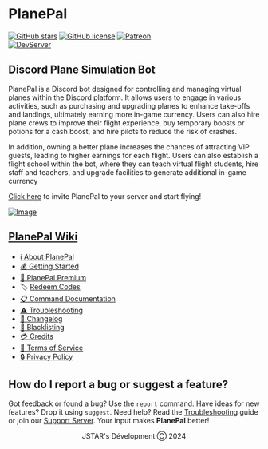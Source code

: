 # PlanePal
[![GitHub stars](https://img.shields.io/github/stars/devjstar/planepal.svg?style=social&label=Stars&style=flat)](https://github.com/devjstar/planepal/stargazers)
[![GitHub license](https://img.shields.io/github/license/devjstar/planepal.svg)](https://github.com/devjstar/planepal/blob/master/LICENSE)
[![Patreon](https://img.shields.io/badge/Donate-Patreon-orange.svg)](https://www.patreon.com/jstarsdev) 
<br>
[![DevServer](https://discord.com/api/guilds/1153672454426861598/widget.png?style=shield)](https://discord.gg/GbvXQXHY6Q)
<!-- [![GuildCount](https://img.shields.io/badge/dynamic/json.svg?label=servers&url=https%3A%2F%2Fdiscord.bots.gg%2Fapi%2Fv1%2Fbots%2F240254129333731328&query=%24.guildCount&colorB=71A2B1)](https://discord.bots.gg/bots/240254129333731328) -->

## Discord Plane Simulation Bot
PlanePal is a Discord bot designed for controlling and managing virtual planes within the Discord platform. It allows users to engage in various activities, such as purchasing and upgrading planes to enhance take-offs and landings, ultimately earning more in-game currency. Users can also hire plane crews to improve their flight experience, buy temporary boosts or potions for a cash boost, and hire pilots to reduce the risk of crashes.

In addition, owning a better plane increases the chances of attracting VIP guests, leading to higher earnings for each flight. Users can also establish a flight school within the bot, where they can teach virtual flight students, hire staff and teachers, and upgrade facilities to generate additional in-game currency

[Click here](https://discord.com/api/oauth2/authorize?client_id=1075453827676897362&permissions=689946610753&scope=bot%20applications.commands) to invite PlanePal to your server and start flying!

[![Image](https://i.imgur.com/3mS5uAD.png)](https://github.com/DevJSTAR/PlanePal)

## [PlanePal Wiki](https://github.com/DevJSTAR/PlanePal/wiki)
- [ℹ About PlanePal](https://github.com/devjstar/planepal/wiki/about-planepal)
- [💰 Getting Started](https://github.com/devjstar/planepal/wiki/getting-started)
- [🌟 PlanePal Premium](https://github.com/devjstar/planepal/wiki/planepal-premium)
- 🏷 [Redeem Codes](https://github.com/devjstar/planepal/wiki/redeem-codes)<br>
- [📋 Command Documentation](https://github.com/devjstar/planepal/wiki/command-documentation)
- [⚠ Troubleshooting](https://github.com/devjstar/planepal/wiki/troubleshooting)
- [📢 Changelog](https://github.com/devjstar/planepal/wiki/changelog)
- [🚩 Blacklisting](https://github.com/devjstar/planepal/wiki/blacklisting)
- [💳 Credits](https://github.com/devjstar/planepal/wiki/credits)
- [📄 Terms of Service](https://github.com/devjstar/planepal/wiki/terms)
- [🔒 Privacy Policy](https://github.com/devjstar/planepal/wiki/privacy)

## How do I report a bug or suggest a feature?
Got feedback or found a bug? Use the `report` command. Have ideas for new features? Drop it using `suggest`. Need help? Read the [Troubleshooting](https://github.com/DevJSTAR/PlanePal/wiki/troubleshooting) guide or join our [Support Server](https://discord.gg/GbvXQXHY6Q). Your input makes **PlanePal** better!

<p align="center">JSTAR's Dévelopment Ⓒ︎ 2024</p>
